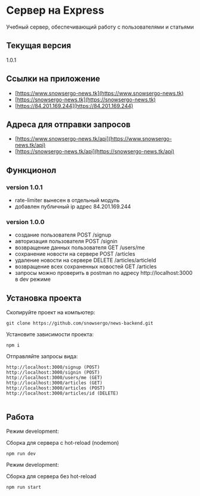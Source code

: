 # Сервер на Express
Учебный сервер,  обеспечивающий работу с пользователями и статьями

## Текущая версия
1.0.1

## Ссылки на приложение
- [https://www.snowsergo-news.tk](https://www.snowsergo-news.tk)
- [https://snowsergo-news.tk](https://snowsergo-news.tk)
- [https://84.201.169.244](https://84.201.169.244)


## Адреса для отправки запросов
- [https://www.snowsergo-news.tk/api](https://www.snowsergo-news.tk/api)
- [https://snowsergo-news.tk/api](https://snowsergo-news.tk/api)

## Функционол

### version 1.0.1
- rate-limiter вынесен в отдельный модуль
- добавлен публичный ip адрес 84.201.169.244

### version 1.0.0
- создание пользователя POST /signup
- авторизация пользователя POST /signin
- возвращение данных пользователя GET /users/me
- сохранение новости на сервере POST /articles
- удаление новости на сервере DELETE /articles/articleId
- возвращение всех сохраненных новостей GET /articles
- запросы можно проверить в postman по адресу http://localhost:3000 в dev режиме

## Установка проекта

Скопируйте проект на компьютер:

```
git clone https://github.com/snowsergo/news-backend.git
```

Установите зависимости проекта:

```
npm i
```

Отправляйте запросы вида:

```
http://localhost:3000/signup (POST)
http://localhost:3000/signin (POST)
http://localhost:3000/users/me (GET)
http://localhost:3000/articles (GET)
http://localhost:3000/articles (POST)
http://localhost:3000/articles/id (DELETE)


```

## Работа

Режим development:

Сборка для сервера c hot-reload (nodemon)

```
npm run dev
```

Режим development:

Сборка для сервера без hot-reload

```
npm run start
```
